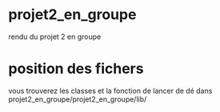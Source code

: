 # projet2_en_groupe
rendu du projet 2 en groupe
# position des fichers
vous trouverez les classes et la fonction de lancer de dé dans projet2_en_groupe/projet2_en_groupe/lib/
